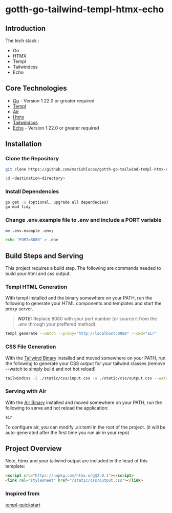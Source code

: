 # gotth-go-tailwind-templ-htmx-echo

## Introduction

The tech stack :

- Go
- HTMX
- Templ
- Tailwindcss
- Echo

## Core Technologies

- [Go](https://go.dev/) - Version 1.22.0 or greater required
- [Templ](https://templ.guide/)
- [Air](https://github.com/cosmtrek/air)
- [Htmx](https://htmx.org/)
- [Tailwindcss](https://tailwindcss.com/)
- [Echo](https://echo.labstack.com/) - Version 1.22.0 or greater required

## Installation

### Clone the Repository

```bash
git clone https://github.com/marishlucas/gotth-go-tailwind-templ-htmx-echo <destination-directory>
```

```bash
cd <destination-directory>
```

### Install Dependencies

```bash
go get -u (optional, upgrade all dependecies)
go mod tidy
```

### Change .env.example file to .env and include a PORT variable

```bash
mv .env.example .env;
```

```bash
echo "PORT=8080" > .env
```

## Build Steps and Serving

This project requires a build step. The following are commands needed to build your html and css output.

### Templ HTML Generation

With templ installed and the binary somewhere on your PATH, run the following to generate your HTML components and templates and start the proxy server.

> **_NOTE:_** Replace 8080 with your port number (or source it from the .env through your preffered method).

```bash
templ generate --watch --proxy="http://localhost:8080" --cmd="air"
```

### CSS File Generation

With the [Tailwind Binary](https://tailwindcss.com/blog/standalone-cli) installed and moved somewhere on your PATH, run the following to generate your CSS output for your tailwind classes (remove --watch to simply build and not hot reload)

```bash
tailwindcss -i ./static/css/input.css -o ./static/css/output.css --watch
```

### Serving with Air

With the [Air Binary](https://github.com/cosmtrek/air) installed and moved somewhere on your PATH, run the following to serve and hot reload the application:

```bash
air
```

To configure air, you can modify .air.toml in the root of the project. (it will be auto-generated after the first time you run air in your repo)

## Project Overview

Note, htmx and your tailwind output are included in the head of this template:

```html
<script src="https://unpkg.com/htmx.org@2.0.1"></script>
<link rel="stylesheet" href="/static/css/output.css"></link>
```

### Inspired from

[templ-quickstart](https://github.com/phillip-england/templ-quickstart)

